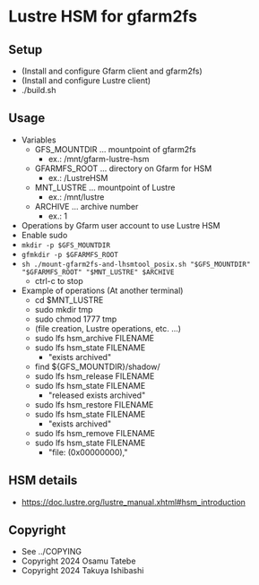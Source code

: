# Lustre HSM for gfarm2fs

## Setup

- (Install and configure Gfarm client and gfarm2fs)
- (Install and configure Lustre client)
- ./build.sh

## Usage

- Variables
  - GFS_MOUNTDIR ... mountpoint of gfarm2fs
    - ex.: /mnt/gfarm-lustre-hsm
  - GFARMFS_ROOT ... directory on Gfarm for HSM
    - ex.: /LustreHSM
  - MNT_LUSTRE ... mountpoint of Lustre
    - ex.: /mnt/lustre
  - ARCHIVE ... archive number
    - ex.: 1
- Operations by Gfarm user account to use Lustre HSM
- Enable sudo
- `mkdir -p $GFS_MOUNTDIR`
- `gfmkdir -p $GFARMFS_ROOT`
- `sh ./mount-gfarm2fs-and-lhsmtool_posix.sh "$GFS_MOUNTDIR" "$GFARMFS_ROOT" "$MNT_LUSTRE" $ARCHIVE`
  - ctrl-c to stop
- Example of operations (At another terminal)
  - cd $MNT_LUSTRE
  - sudo mkdir tmp
  - sudo chmod 1777 tmp
  - (file creation, Lustre operations, etc. ...)
  - sudo lfs hsm_archive FILENAME
  - sudo lfs hsm_state FILENAME
    - "exists archived"
  - find ${GFS_MOUNTDIR}/shadow/
  - sudo lfs hsm_release FILENAME
  - sudo lfs hsm_state FILENAME
    - "released exists archived"
  - sudo lfs hsm_restore FILENAME
  - sudo lfs hsm_state FILENAME
    - "exists archived"
  - sudo lfs hsm_remove FILENAME
  - sudo lfs hsm_state FILENAME
    - "file: (0x00000000),"

## HSM details

- <https://doc.lustre.org/lustre_manual.xhtml#hsm_introduction>

## Copyright

- See ../COPYING
- Copyright 2024 Osamu Tatebe
- Copyright 2024 Takuya Ishibashi
